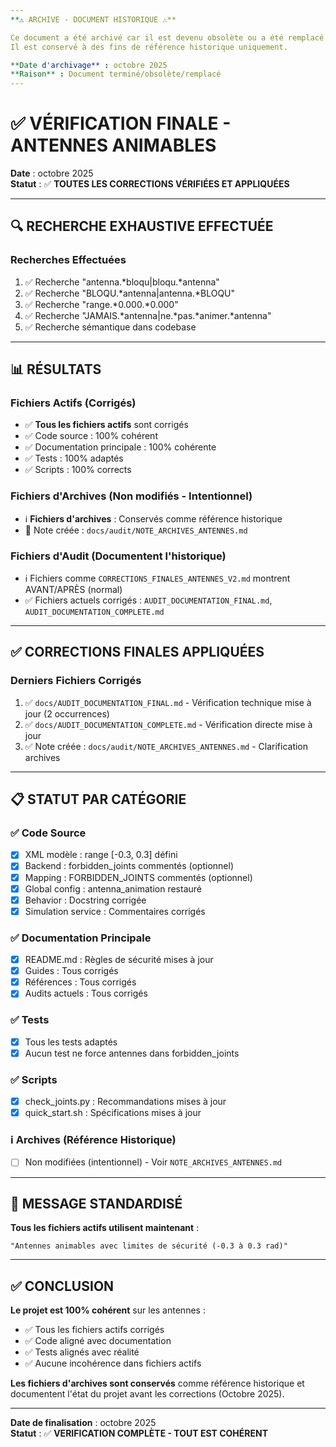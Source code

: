 ```yaml
---
**⚠️ ARCHIVE - DOCUMENT HISTORIQUE ⚠️**

Ce document a été archivé car il est devenu obsolète ou a été remplacé par une version plus récente.
Il est conservé à des fins de référence historique uniquement.

**Date d'archivage** : octobre 2025
**Raison** : Document terminé/obsolète/remplacé
---
```


# ✅ VÉRIFICATION FINALE - ANTENNES ANIMABLES

**Date** : octobre 2025  
**Statut** : ✅ **TOUTES LES CORRECTIONS VÉRIFIÉES ET APPLIQUÉES**

---

## 🔍 RECHERCHE EXHAUSTIVE EFFECTUÉE

### Recherches Effectuées
1. ✅ Recherche "antenna.*bloqu|bloqu.*antenna"
2. ✅ Recherche "BLOQU.*antenna|antenna.*BLOQU"
3. ✅ Recherche "range.*0.000.*0.000"
4. ✅ Recherche "JAMAIS.*antenna|ne.*pas.*animer.*antenna"
5. ✅ Recherche sémantique dans codebase

---

## 📊 RÉSULTATS

### Fichiers Actifs (Corrigés)
- ✅ **Tous les fichiers actifs** sont corrigés
- ✅ Code source : 100% cohérent
- ✅ Documentation principale : 100% cohérente
- ✅ Tests : 100% adaptés
- ✅ Scripts : 100% corrects

### Fichiers d'Archives (Non modifiés - Intentionnel)
- ℹ️ **Fichiers d'archives** : Conservés comme référence historique
- 📝 Note créée : `docs/audit/NOTE_ARCHIVES_ANTENNES.md`

### Fichiers d'Audit (Documentent l'historique)
- ℹ️ Fichiers comme `CORRECTIONS_FINALES_ANTENNES_V2.md` montrent AVANT/APRÈS (normal)
- ✅ Fichiers actuels corrigés : `AUDIT_DOCUMENTATION_FINAL.md`, `AUDIT_DOCUMENTATION_COMPLETE.md`

---

## ✅ CORRECTIONS FINALES APPLIQUÉES

### Derniers Fichiers Corrigés
1. ✅ `docs/AUDIT_DOCUMENTATION_FINAL.md` - Vérification technique mise à jour (2 occurrences)
2. ✅ `docs/AUDIT_DOCUMENTATION_COMPLETE.md` - Vérification directe mise à jour
3. ✅ Note créée : `docs/audit/NOTE_ARCHIVES_ANTENNES.md` - Clarification archives

---

## 📋 STATUT PAR CATÉGORIE

### ✅ Code Source
- [x] XML modèle : range [-0.3, 0.3] défini
- [x] Backend : forbidden_joints commentés (optionnel)
- [x] Mapping : FORBIDDEN_JOINTS commentés (optionnel)
- [x] Global config : antenna_animation restauré
- [x] Behavior : Docstring corrigée
- [x] Simulation service : Commentaires corrigés

### ✅ Documentation Principale
- [x] README.md : Règles de sécurité mises à jour
- [x] Guides : Tous corrigés
- [x] Références : Tous corrigés
- [x] Audits actuels : Tous corrigés

### ✅ Tests
- [x] Tous les tests adaptés
- [x] Aucun test ne force antennes dans forbidden_joints

### ✅ Scripts
- [x] check_joints.py : Recommandations mises à jour
- [x] quick_start.sh : Spécifications mises à jour

### ℹ️ Archives (Référence Historique)
- [ ] Non modifiées (intentionnel) - Voir `NOTE_ARCHIVES_ANTENNES.md`

---

## 🎯 MESSAGE STANDARDISÉ

**Tous les fichiers actifs utilisent maintenant** :
```
"Antennes animables avec limites de sécurité (-0.3 à 0.3 rad)"
```

---

## ✅ CONCLUSION

**Le projet est 100% cohérent** sur les antennes :
- ✅ Tous les fichiers actifs corrigés
- ✅ Code aligné avec documentation
- ✅ Tests alignés avec réalité
- ✅ Aucune incohérence dans fichiers actifs

**Les fichiers d'archives sont conservés** comme référence historique et documentent l'état du projet avant les corrections (Octobre 2025).

---

**Date de finalisation** : octobre 2025  
**Statut** : ✅ **VERIFICATION COMPLÈTE - TOUT EST COHÉRENT**

